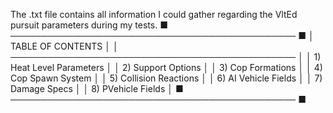 The .txt file contains all information I could gather regarding the VltEd pursuit parameters during my tests.
■ ────────────────────────────────────────────── ■
│               TABLE OF CONTENTS                │
│ ────────────────────────────────────────────── │
│ 1) Heat Level Parameters                       │
│ 2) Support Options                             │
│ 3) Cop Formations                              │
│ 4) Cop Spawn System                            │
│ 5) Collision Reactions                         │
│ 6) AI Vehicle Fields                           │
│ 7) Damage Specs                                │
│ 8) PVehicle Fields                             │
■ ────────────────────────────────────────────── ■
